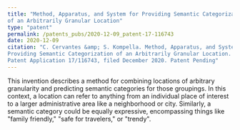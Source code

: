 ```yaml
---
title: "Method, Apparatus, and System for Providing Semantic Categorization 
of an Arbitrarily Granular Location"
type: "patent"
permalink: /patents_pubs/2020-12-09_patent-17-116743
date: 2020-12-09
citation: "C. Cervantes &amp; S. Kompella. Method, Apparatus, and System for 
Providing Semantic Categorization of an Arbitrarily Granular Location. U.S. 
Patent Application 17/116743, filed December 2020. Patent Pending"
---
```


This invention describes a method for combining locations of arbitrary 
granularity and predicting semantic categories for those groupings. In this 
context, a location can refer to anything from an individual place of interest 
to a larger administrative area like a neighborhood or city. Similarly, a 
semantic category could be equally expressive, encompassing things like 
"family friendly," "safe for travelers," or "trendy".

<!---
Predict a semantic category for subgraphs of arbitrary granularity 
--->
